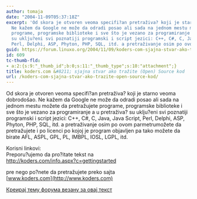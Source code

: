 ```yaml
---
author: tomaja
date: "2004-11-09T05:37:18Z"
excerpt: 'Od skora je otvoren veoma specifi?an pretraživa? koji je starno veoma dobrodošao.
  Ne kažem da Google ne može da odradi posao ali sada na jednom mestu možete da pretražujete
  programe, programske biblioteke i sve što je vezano za programiranje a u pretraživa?
  su uklju?eni svi poznatiji programski i script jezici: C++, C#, C, Java, Java Script,
  Perl, Delphi, ASP, Phyton, PHP, SQL, itd. a pretraživanje osim po ovom parmetru'
guid: https://forum.linuxo.org/2004/11/09/koders-com-sjajna-stvar-ako-trazite-open-source-kod/
id: 609
tc-thumb-fld:
- a:2:{s:9:"_thumb_id";b:0;s:11:"_thumb_type";s:10:"attachment";}
title: koders.com &#8211; sjajna stvar ako tražite (Open) Source kod
url: /koders-com-sjajna-stvar-ako-trazite-open-source-kod/
---
```

Od skora je otvoren veoma specifi?an pretraživa? koji je starno veoma dobrodošao. Ne kažem da Google ne može da odradi posao ali sada na jednom mestu možete da pretražujete programe, programske biblioteke i sve što je vezano za programiranje a u pretraživa? su uklju?eni svi poznatiji programski i script jezici: C++, C#, C, Java, Java Script, Perl, Delphi, ASP, Phyton, PHP, SQL, itd. a pretraživanje osim po ovom parmetru<!--break-->možete da pretražujete i po licenci po kojoj je program objavljen pa tako možete da birate AFL, ASPL, GPL, PL, IMBPL, IOSL, LGPL, itd.

Korisni linkovi:  
Preporu?ujemo da pro?itate tekst na  
<http://koders.com/info.aspx?c=gettingstarted>  
  
pre nego po?nete da pretražujete preko sajta  
[www.koders.com](http://www.koders.com)

[Креирај тему форума везану за овај текст](https://linuxo.org/nova-tema-na-forumu/?se_pid=609)
